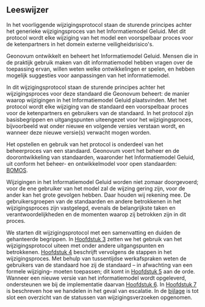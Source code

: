 ## Leeswijzer

In het voorliggende wijzigingsprotocol staan de sturende principes achter het generieke wijzigingsproces van het Informatiemodel Geluid. Met dit protocol wordt elke wijziging van het model een voorspelbaar proces voor de ketenpartners in het domein externe veiligheidsrisico's.

Geonovum ontwikkelt en beheert het Informatiemodel Geluid. Mensen die in de praktijk gebruik maken van dit informatiemodel hebben vragen over de toepassing ervan, willen weten welke ontwikkelingen er spelen, en hebben mogelijk suggesties voor aanpassingen van het informatiemodel.

In dit wijzigingsprotocol staan de sturende principes achter het wijzigingsproces voor deze standaard die Geonovum beheert: de manier waarop wijzigingen in het Informatiemodel Geluid plaatsvinden. Met het protocol wordt elke wijziging van de standaard een voorspelbaar proces voor de ketenpartners en gebruikers van de standaard. In het protocol zijn basisbegrippen en uitgangspunten uiteengezet voor het wijzigingsproces, bijvoorbeeld wat onder nieuwe en volgende versies verstaan wordt, en wanneer deze nieuwe versie(s) verwacht mogen worden.

Het opstellen en gebruik van het protocol is onderdeel van het beheerproces van een standaard. Geonovum voert het beheer en de doorontwikkeling van standaarden, waaronder het Informatiemodel Geluid, uit conform het beheer- en ontwikkelmodel voor open standaarden: <a href='https://www.logius.nl/diensten/bomos' target='_blank'>BOMOS</a>.

Wijzigingen in het Informatiemodel Geluid worden niet zomaar doorgevoerd; voor de ene gebruiker van het model zal de wijzing gering zijn, voor de ander kan het grote gevolgen hebben. Daar houden wij rekening mee. De gebruikersgroepen van de standaarden en andere betrokkenen in het wijzigingsproces zijn vastgelegd, evenals de belangrijkste taken en verantwoordelijkheden en de momenten waarop zij betrokken zijn in dit proces.

We starten dit wijzigingsprotocol met een samenvatting en duiden de gehanteerde begrippen. In <a href='#gebruik-van-het-wijzigingsprotocol'>Hoofdstuk 3<a></a> zetten we het gebruik van het wijzigingsprotocol uiteen met onder andere uitgangspunten en betrokkenen. <a href='#wijzigingsproces'>Hoofdstuk 4<a></a> beschrijft vervolgens de stappen in het wijzigingsproces. Met behulp van tussentijdse werkafspraken weten de gebruikers van de standaard hoe zij de standaard – in afwachting van een formele wijziging– moeten toepassen; dit komt in <a href='#tussentijdse-werkafspraken'>Hoofdstuk 5<a></a> aan de orde. Wanneer een nieuwe versie van het informatiemodel wordt opgeleverd, ondersteunen we bij de implementatie daarvan <a href='#implementatie-ondersteuning'>Hoofdstuk 6<a></a>. In <a href='#escalatie-en-klachtenprocedure'>Hoofdstuk 7<a></a> is beschreven hoe we handelen in het geval van escalatie. In de <a href='#overzicht-status-van-wijzigingsverzoeken'>bijlage<a></a> is tot slot een overzicht van de statussen van wijzigingsverzoeken opgenomen.

